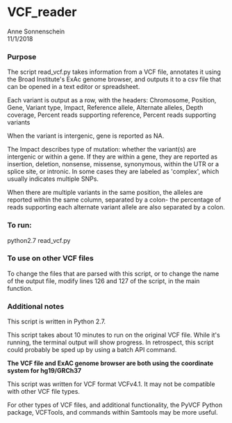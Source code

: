 # VCF_reader

Anne Sonnenschein  
11/1/2018

### Purpose
The script read_vcf.py takes information from a VCF file, annotates it using the Broad Institute's ExAc genome browser, and outputs it to a csv file that can be opened in a text editor or spreadsheet.

Each variant is output as a row, with the headers:
Chromosome, Position, Gene, Variant type, Impact, Reference allele, Alternate alleles, Depth coverage, Percent reads supporting reference, Percent reads supporting variants

When the variant is intergenic, gene is reported as NA.

The Impact describes type of mutation: whether the variant(s) are intergenic or within a gene. If they are within a gene, they are reported as insertion, deletion, nonsense, missense, synonymous, within the UTR or a splice site, or intronic. In some cases they are labeled as 'complex', which usually indicates multiple SNPs.

When there are multiple variants in the same position, the alleles are reported within the same column, separated by a colon- the percentage of reads supporting each alternate variant allele are also separated by a colon.

### To run:

python2.7 read_vcf.py

### To use on other VCF files
To change the files that are parsed with this script, or to change the name of the output file, modify lines 126 and 127 of the script, in the main function.


### Additional notes

This script is written in Python 2.7.

This script takes about 10 minutes to run on the original VCF file. While it's running, the terminal output will show progress. In retrospect, this script could probably be sped up by using a batch API command.

**The VCF file and ExAC genome browser are both using the coordinate system for hg19/GRCh37** 

This script was written for VCF format VCFv4.1. It may not be compatible with other VCF file types. 

For other types of VCF files, and additional functionality, the PyVCF Python package, VCFTools, and commands within Samtools may be more useful.